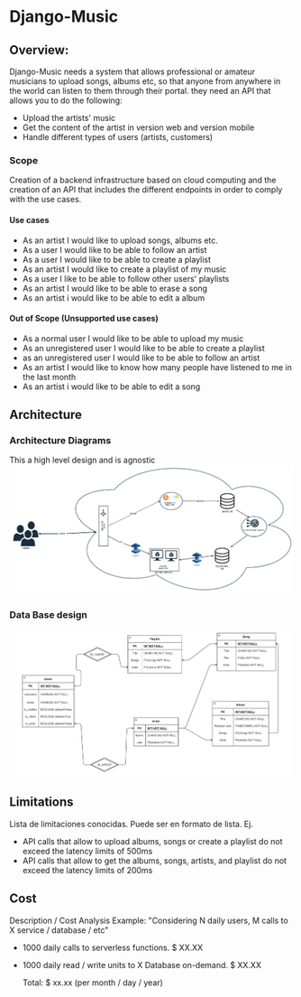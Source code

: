 # Django-Music

## Overview:

Django-Music needs a system that allows professional or amateur musicians to upload songs, albums etc, so that anyone from anywhere in the world can listen to them through their portal. they need an API that allows you to do the following:

* Upload the artists' music
* Get the content of the artist in version web and version mobile
* Handle different types of users \(artists, customers\)

### Scope

Creation of a backend infrastructure based on cloud computing and the creation of an API that includes the different endpoints in order to comply with the use cases.

#### Use cases

* As an artist I would like to upload songs, albums etc.
* As a user I would like to be able to follow an artist
* As a user I would like to be able to create a playlist
* As an artist I would like to create a playlist of my music
* As a user I like to be able to follow other users' playlists
* As an artist I would like to be able to erase a song
* As an artist i would like to be able to edit a album

#### Out of Scope \(Unsupported use cases\)

* As a normal user I would like to be able to upload my music
* As an unregistered user I would like to be able to create a playlist
* as an unregistered user I would like to be able to follow an artist
* As an artist I would like to know how many people have listened to me in the last month
* As an artist i would like to be able to edit a song

## Architecture

### Architecture Diagrams
This a high level design and is agnostic
![](./images/system.png)

### Data Base design

![](./images/db.png)

## Limitations

Lista de limitaciones conocidas. Puede ser en formato de lista. Ej.

* API calls that allow to upload albums, songs or create a playlist do not exceed the latency limits of 500ms
* API calls that allow to get the albums, songs, artists, and playlist do not exceed the latency limits of 200ms

## Cost

Description / Cost Analysis Example: "Considering N daily users, M calls to X service / database / etc"

* 1000 daily calls to serverless functions. $ XX.XX
* 1000 daily read / write units to X Database on-demand. $ XX.XX

  Total: $ xx.xx \(per month / day / year\)
